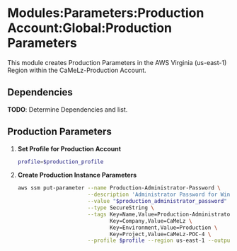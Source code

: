 # Modules:Parameters:Production Account:Global:Production Parameters

This module creates Production Parameters in the AWS Virginia (us-east-1) Region within the
CaMeLz-Production Account.

## Dependencies

**TODO**: Determine Dependencies and list.

## Production Parameters

1. **Set Profile for Production Account**

    ```bash
    profile=$production_profile
    ```

1. **Create Production Instance Parameters**

    ```bash
    aws ssm put-parameter --name Production-Administrator-Password \
                          --description 'Administrator Password for Windows Instances' \
                          --value "$production_administrator_password" \
                          --type SecureString \
                          --tags Key=Name,Value=Production-Administrator-Password \
                                 Key=Company,Value=CaMeLz \
                                 Key=Environment,Value=Production \
                                 Key=Project,Value=CaMeLz-POC-4 \
                          --profile $profile --region us-east-1 --output text
    ```

